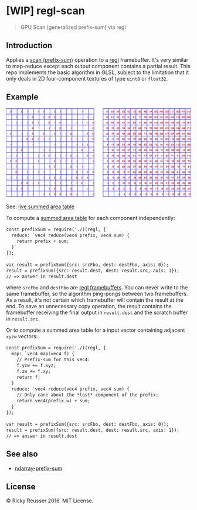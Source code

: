 # [WIP] regl-scan

> GPU Scan (generalized prefix-sum) via regl

## Introduction

Applies a [scan (prefix-sum)](https://en.wikipedia.org/wiki/Prefix_sum) operation to a [regl](https://github.com/regl-project/regl) framebuffer. It's very similar to map-reduce except each output component contains a partial result. This repo implements the basic algorithm in GLSL, subject to the limitation that it only deals in 2D four-component textures of type `uint8` or `float32`.

## Example

<a href="http://rickyreusser.com/demos/regl-scan/"><img src="./screenshot.png"></a>

See: [live summed area table](http://rickyreusser.com/demos/regl-scan/)

To compute a [summed area table](https://en.wikipedia.org/wiki/Summed_area_table) for each component independently:

```javscript
const prefixSum = require('./)(regl, {
  reduce: `vec4 reduce(vec4 prefix, vec4 sum) {
    return prefix + sum;
  }`
});

var result = prefixSum({src: srcFbo, dest: destFbo, axis: 0});
result = prefixSum({src: result.dest, dest: result.src, axis: 1});
// => answer in result.dest
```

where `srcFbo` and `destFbo` are [regl framebuffers](https://github.com/regl-project/regl). You can never write to the same framebuffer, so the algorithm ping-pongs between two framebuffers. As a result, it's not certain which framebuffer will contain the result at the end. To save an unnecessary copy operation, the result contains the framebuffer receiving the final output in `result.dest` and the scratch buffer in `result.src`.

Or to compute a summed area table for a input vector containing adjacent `xyzw` vectors:

```javscript
const prefixSum = require('./)(regl, {
  map: `vec4 map(vec4 f) {
    // Prefix-sum for this vec4:
    f.yzw += f.xyz;
    f.zw += f.xy;
    return f;
  }
  reduce: `vec4 reduce(vec4 prefix, vec4 sum) {
    // Only care about the *last* component of the prefix:
    return vec4(prefix.w) + sum;
  }`
});

var result = prefixSum({src: srcFbo, dest: destFbo, axis: 0});
result = prefixSum({src: result.dest, dest: result.src, axis: 1});
// => answer in result.dest
```

## See also

- [ndarray-prefix-sum](https://github.com/scijs/ndarray-prefix-sum)

## License

&copy; Ricky Reusser 2016. MIT License.
